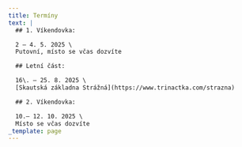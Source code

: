 ```yaml
---
title: Termíny
text: |
  ## 1. Víkendovka:

  2 – 4. 5. 2025 \
  Putovní, místo se včas dozvíte

  ## Letní část:

  16\. – 25. 8. 2025 \
  [Skautská základna Strážná](https://www.trinactka.com/strazna)

  ## 2. Víkendovka:

  10.– 12. 10. 2025 \
  Místo se včas dozvíte
_template: page
---
```



